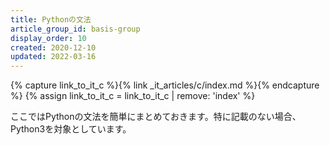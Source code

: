 ```yaml
---
title: Pythonの文法
article_group_id: basis-group
display_order: 10
created: 2020-12-10
updated: 2022-03-16
---
```

{% capture link_to_it_c %}{% link _it_articles/c/index.md %}{% endcapture %}
{% assign link_to_it_c = link_to_it_c | remove: 'index' %}

ここではPythonの文法を簡単にまとめておきます。特に記載のない場合、Python3を対象としています。
